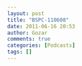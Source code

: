 ```yaml
---
layout: post
title: "BSPC-110608"
date: 2011-06-16 20:53
author: Gozar
comments: true
categories: [Podcasts]
tags: []
---
```



